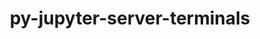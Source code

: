 ---
title: "py-jupyter-server-terminals"
layout: cache
categories: [package, v0.21.0]
meta: {"versions": ["0.4.4"], "compilers": ["gcc@=11.1.0", "gcc@=11.4.0", "gcc@=9.4.0"], "oss": ["ubuntu20.04"], "platforms": ["linux"], "targets": ["neoverse_v1", "ppc64le", "x86_64_v3"], "stacks": ["data-vis-sdk", "e4s", "e4s-neoverse_v1", "e4s-power", "root"], "num_specs": 4, "num_specs_by_stack": {"root": 4, "e4s-neoverse_v1": 1, "e4s-power": 1, "data-vis-sdk": 1, "e4s": 1}}
spec_details: [{"hash": "v73mpfn2z7mbpu26uf2jtgwp5iljaf6k", "compiler": "gcc@=11.4.0", "versions": ["0.4.4"], "os": "ubuntu20.04", "platform": "linux", "target": "neoverse_v1", "variants": ["build_system=python_pip"], "stacks": ["root", "e4s-neoverse_v1"], "size": "-", "tarball": "https://binaries.spack.io/releases/v0.21.0/build_cache/linux-ubuntu20.04-neoverse_v1/gcc-11.4.0/py-jupyter-server-terminals-0.4.4/linux-ubuntu20.04-neoverse_v1-gcc-11.4.0-py-jupyter-server-terminals-0.4.4-v73mpfn2z7mbpu26uf2jtgwp5iljaf6k.spack"}, {"hash": "ljlhrwgxd7wmh2nfyfsl5sojvtaytd3h", "compiler": "gcc@=9.4.0", "versions": ["0.4.4"], "os": "ubuntu20.04", "platform": "linux", "target": "ppc64le", "variants": ["build_system=python_pip"], "stacks": ["e4s-power", "root"], "size": "-", "tarball": "https://binaries.spack.io/releases/v0.21.0/build_cache/linux-ubuntu20.04-ppc64le/gcc-9.4.0/py-jupyter-server-terminals-0.4.4/linux-ubuntu20.04-ppc64le-gcc-9.4.0-py-jupyter-server-terminals-0.4.4-ljlhrwgxd7wmh2nfyfsl5sojvtaytd3h.spack"}, {"hash": "g2qywsktobi3fdvqhpwhotbjnuzezj66", "compiler": "gcc@=11.1.0", "versions": ["0.4.4"], "os": "ubuntu20.04", "platform": "linux", "target": "x86_64_v3", "variants": ["build_system=python_pip"], "stacks": ["root", "data-vis-sdk"], "size": "-", "tarball": "https://binaries.spack.io/releases/v0.21.0/build_cache/linux-ubuntu20.04-x86_64_v3/gcc-11.1.0/py-jupyter-server-terminals-0.4.4/linux-ubuntu20.04-x86_64_v3-gcc-11.1.0-py-jupyter-server-terminals-0.4.4-g2qywsktobi3fdvqhpwhotbjnuzezj66.spack"}, {"hash": "ycci4hktm2tytagtkqppoxsh34imypzf", "compiler": "gcc@=11.4.0", "versions": ["0.4.4"], "os": "ubuntu20.04", "platform": "linux", "target": "x86_64_v3", "variants": ["build_system=python_pip"], "stacks": ["root", "e4s"], "size": "-", "tarball": "https://binaries.spack.io/releases/v0.21.0/build_cache/linux-ubuntu20.04-x86_64_v3/gcc-11.4.0/py-jupyter-server-terminals-0.4.4/linux-ubuntu20.04-x86_64_v3-gcc-11.4.0-py-jupyter-server-terminals-0.4.4-ycci4hktm2tytagtkqppoxsh34imypzf.spack"}]
---